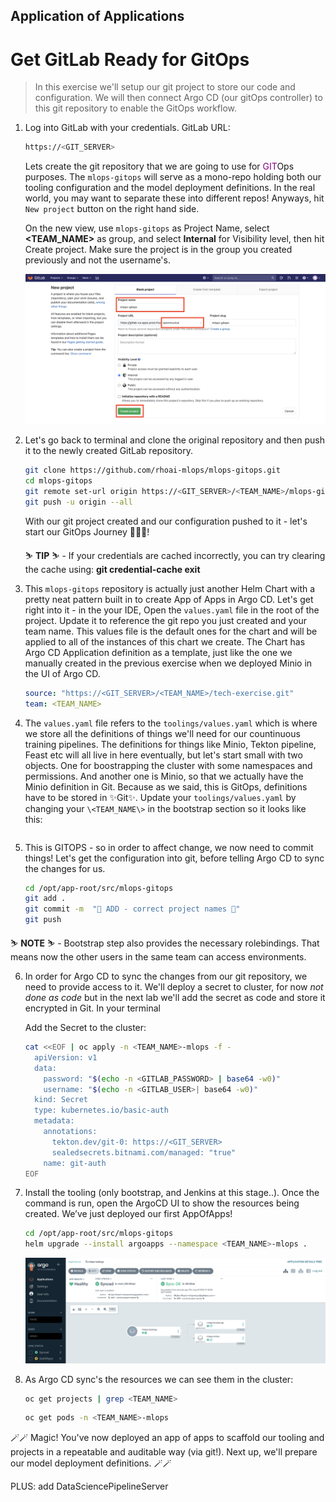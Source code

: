 ## Application of Applications

# Get GitLab Ready for GitOps

> In this exercise we'll setup our git project to store our code and configuration. We will then connect Argo CD (our gitOps controller) to this git repository to enable the GitOps workflow.

1. Log into GitLab with your credentials. GitLab URL:

    ```bash
    https://<GIT_SERVER>
    ```

    Lets create the git repository that we are going to use for <span style="color:purple;" >GIT</span>Ops purposes. The `mlops-gitops` will serve as a mono-repo holding both our tooling configuration and the model deployment definitions. In the real world, you may want to separate these into different repos! Anyways, hit `New project` button on the right hand side.

    On the new view, use `mlops-gitops` as Project Name, select **<TEAM_NAME>** as group, and select **Internal** for Visibility level, then hit Create project. Make sure the project is in the group you created previously and not the username's.

    ![gitlab-new-project](images/gitlab-new-project.png)

2. Let's go back to terminal and clone the original repository and then push it to the newly created GitLab repository.

    ```bash
    git clone https://github.com/rhoai-mlops/mlops-gitops.git
    cd mlops-gitops
    git remote set-url origin https://<GIT_SERVER>/<TEAM_NAME>/mlops-gitops.git
    git push -u origin --all
    ```

   With our git project created and our configuration pushed to it - let's start our GitOps Journey 🧙‍♀️🦄!

    <p class="tip">
    ⛷️ <b>TIP</b> ⛷️ - If your credentials are cached incorrectly, you can try clearing the cache using: <strong>git credential-cache exit</strong>
    </p>

3. This `mlops-gitops` repository is actually just another Helm Chart with a pretty neat pattern built in to create App of Apps in Argo CD. Let's get right into it - in the your IDE, Open the `values.yaml` file in the root of the project. Update it to reference the git repo you just created and your team name. This values file is the default ones for the chart and will be applied to all of the instances of this chart we create. The Chart has Argo CD Application definition as a template, just like the one we manually created in the previous exercise when we deployed Minio in the UI of Argo CD.

    ```yaml
    source: "https://<GIT_SERVER>/<TEAM_NAME>/tech-exercise.git"
    team: <TEAM_NAME>
    ```

4. The `values.yaml` file refers to the `toolings/values.yaml` which is where we store all the definitions of things we'll need for our countinuous training pipelines. The definitions for things like Minio, Tekton pipeline, Feast etc will all live in here eventually, but let's start small with two objects. One for boostrapping the cluster with some namespaces and permissions. And another one is Minio, so that we actually have the Minio definition in Git. Because as we said, this is GitOps, definitions have to be stored in ✨Git✨. Update your `toolings/values.yaml` by changing your `\<TEAM_NAME\>` in the bootstrap section so it looks like this:

    ```bash

    ```

5. This is GITOPS - so in order to affect change, we now need to commit things! Let's get the configuration into git, before telling Argo CD to sync the changes for us.

    ```bash
    cd /opt/app-root/src/mlops-gitops
    git add .
    git commit -m  "🦆 ADD - correct project names 🦆"
    git push
    ```

  <p class="warn">
    ⛷️ <b>NOTE</b> ⛷️ - Bootstrap step also provides the necessary rolebindings. That means now the other users in the same team can access <b><TEAM_NAME></b> environments.
  </p>


6. In order for Argo CD to sync the changes from our git repository, we need to provide access to it. We'll deploy a secret to cluster, for now *not done as code* but in the next lab we'll add the secret as code and store it encrypted in Git. In your terminal

    Add the Secret to the cluster:

    ```bash
    cat <<EOF | oc apply -n <TEAM_NAME>-mlops -f -
      apiVersion: v1
      data:
        password: "$(echo -n <GITLAB_PASSWORD> | base64 -w0)"
        username: "$(echo -n <GITLAB_USER>| base64 -w0)"
      kind: Secret
      type: kubernetes.io/basic-auth
      metadata:
        annotations:
          tekton.dev/git-0: https://<GIT_SERVER>
          sealedsecrets.bitnami.com/managed: "true"
        name: git-auth
    EOF
    ```

7. Install the tooling (only bootstrap, and Jenkins at this stage..). Once the command is run, open the ArgoCD UI to show the resources being created. We’ve just deployed our first AppOfApps!

    ```bash
    cd /opt/app-root/src/mlops-gitops
    helm upgrade --install argoapps --namespace <TEAM_NAME>-mlops .
    ```

    ![argocd-bootrstrap-tooling](./images/argocd-bootstrap-tooling.png)

8. As Argo CD sync's the resources we can see them in the cluster:

    ```bash
    oc get projects | grep <TEAM_NAME>
    ```

    ```bash
    oc get pods -n <TEAM_NAME>-mlops
    ```

🪄🪄 Magic! You've now deployed an app of apps to scaffold our tooling and projects in a repeatable and auditable way (via git!). Next up, we'll prepare our model deployment definitions. 🪄🪄

PLUS: add DataSciencePipelineServer